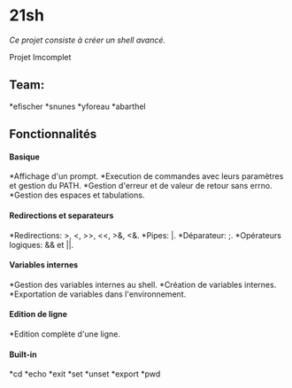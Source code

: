 # 21sh

*Ce projet consiste à créer un shell avancé.*

Projet Imcomplet

## Team:
*efischer
*snunes
*yforeau
*abarthel

## Fonctionnalités

#### Basique
*Affichage d'un prompt.
*Execution de commandes avec leurs paramètres et gestion du PATH.
*Gestion d'erreur et de valeur de retour sans errno.
*Gestion des espaces et tabulations.

#### Redirections et separateurs
*Redirections: >, <, >>, <<, >&, <&.
*Pipes: |.
*Déparateur: ;.
*Opérateurs logiques: && et ||.

#### Variables internes
*Gestion des variables internes au shell.
*Création de variables internes.
*Exportation de variables dans l'environnement.

#### Edition de ligne
*Edition complète d'une ligne.

#### Built-in
*cd
*echo
*exit
*set
*unset
*export
*pwd
